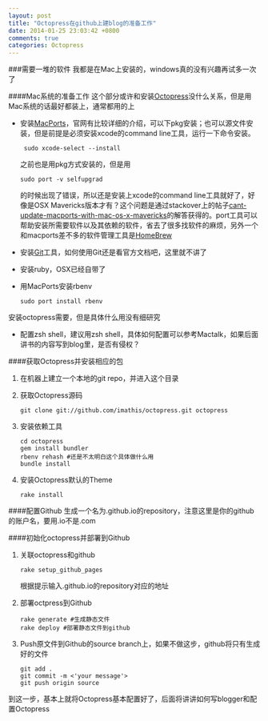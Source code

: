 ```yaml
---
layout: post
title: "Octopress在github上建blog的准备工作"
date: 2014-01-25 23:03:42 +0800
comments: true
categories: Octopress
---
```


###需要一堆的软件
我都是在Mac上安装的，windows真的没有兴趣再试多一次了

####Mac系统的准备工作
这个部分或许和安装[Octopress][]没什么关系，但是用Mac系统的话最好都装上，通常都用的上

[Octopress]: http://octopress.org "Octopress官网"

* 安装[MacPorts][]，官网有比较详细的介绍，可以下pkg安装；也可以源文件安装，但是前提是必须安装xcode的command line工具，运行一下命令安装。

       sudo xcode-select --install
      
	之前也是用pkg方式安装的，但是用
  	  
  	  sudo port -v selfupgrad
  	  
  的时候出现了错误，所以还是安装上xcode的command line工具就好了，好像是OSX Mavericks版本才有？这个问题是通过stackover上的帖子[cant-update-macports-with-mac-os-x-mavericks][1]的解答获得的。port工具可以帮助安装所需要软件以及其依赖的软件，省去了很多找软件的麻烦，另外一个和macports差不多的软件管理工具是[HomeBrew](http://brew.sh "Brew官网")

* 安装[Git](http://git-scm.com/)工具，如何使用Git还是看官方文档吧，这里就不讲了
* 安装ruby，OSX已经自带了

* 用MacPorts安装rbenv

  	  sudo port install rbenv
安装octopress需要，但是具体什么用没有细研究

* 配置zsh shell，建议用zsh shell，具体如何配置可以参考Mactalk，如果后面讲书的内容写到blog里，是否有侵权？

[MacPorts]: http://www.macports.org/index.php
[1]: http://stackoverflow.com/questions/19622337/cant-update-macports-with-mac-os-x-mavericks

####获取Octopress并安装相应的包
1. 在机器上建立一个本地的git repo，并进入这个目录
2. 获取Octopress源码
         
       git clone git://github.com/imathis/octopress.git octopress
3. 安装依赖工具
          
       cd octopress
       gem install bundler
       rbenv rehash #还是不太明白这个具体做什么用
       bundle install
       
4. 安装Octopress默认的Theme

       rake install

####配置Github
生成一个名为<your github name>.github.io的repository，注意这里<your github name>是你的github的账户名，要用.io不是.com

####初始化octopress并部署到Github
1. 关联octopress和github

       rake setup_github_pages
   根据提示输入<your github name>.github.io的repository对应的地址
2. 部署octpress到Github

       rake generate #生成静态文件
       rake deploy #部署静态文件到github
3. Push原文件到Github的source branch上，如果不做这步，github将只有生成好的文件

       git add .
       git commit -m <'your message'>
       git push origin source
      
到这一步，基本上就将Octopress基本配置好了，后面将讲讲如何写blogger和配置Octopress